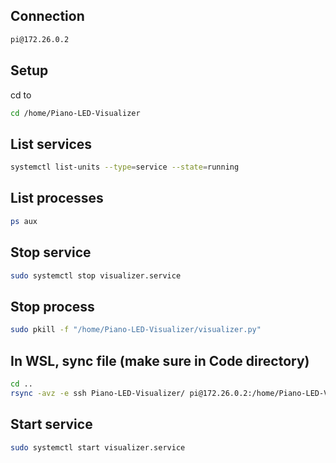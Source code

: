 ## Connection
```bash
pi@172.26.0.2
```

## Setup
cd to
```bash
cd /home/Piano-LED-Visualizer
```

## List services
```bash
systemctl list-units --type=service --state=running
```
## List processes

```bash
ps aux
```

## Stop service
```bash
sudo systemctl stop visualizer.service
```

## Stop process
```bash
sudo pkill -f "/home/Piano-LED-Visualizer/visualizer.py"
```

## In WSL, sync file (make sure in Code directory)
```bash
cd ..
rsync -avz -e ssh Piano-LED-Visualizer/ pi@172.26.0.2:/home/Piano-LED-Visualizer
```

## Start service
```bash
sudo systemctl start visualizer.service
```
